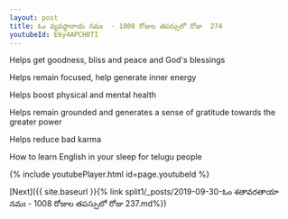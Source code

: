```yaml
---
layout: post
title: ఓం వ్యవస్థానాయ నమః  - 1008 రోజుల తపస్సులో రోజు  274
youtubeId: E6y4APCH0TI
---
```

 
 
Helps get goodness, bliss and peace and God's blessings
 
Helps remain focused, help generate inner energy 
 
Helps boost physical and mental health 
 
Helps remain grounded and generates a sense of gratitude towards the greater power 
 
Helps reduce bad karma
 
How to learn English in your sleep for telugu people
 
 
 
 


{% include youtubePlayer.html id=page.youtubeId %}
 
[Next]({{ site.baseurl }}{% link split1/_posts/2019-09-30-ఓం శతావరతాయా నమః  - 1008 రోజుల తపస్సులో రోజు  237.md%})
 
